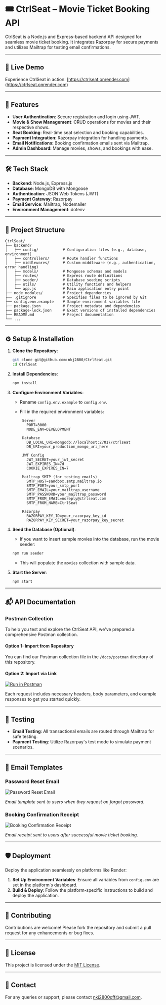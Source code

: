 # 🎟️ CtrlSeat – Movie Ticket Booking API

CtrlSeat is a Node.js and Express-based backend API designed for seamless movie ticket booking. It integrates Razorpay for secure payments and utilizes Mailtrap for testing email confirmations.

---

## 🚀 Live Demo

Experience CtrlSeat in action:   [https://ctrlseat.onrender.com](https://ctrlseat.onrender.com)


---

## 🚀 Features

- **User Authentication**: Secure registration and login using JWT.
- **Movie & Show Management**: CRUD operations for movies and their respective shows.
- **Seat Booking**: Real-time seat selection and booking capabilities.
- **Payment Integration**: Razorpay integration for handling payments.
- **Email Notifications**: Booking confirmation emails sent via Mailtrap.
- **Admin Dashboard**: Manage movies, shows, and bookings with ease.

---

## 🛠️ Tech Stack

- **Backend**: Node.js, Express.js
- **Database**: MongoDB with Mongoose
- **Authentication**: JSON Web Tokens (JWT)
- **Payment Gateway**: Razorpay
- **Email Service**: Mailtrap, Nodemailer
- **Environment Management**: dotenv

---

## 📂 Project Structure

```
CtrlSeat/
├── backend/
│   ├── config/           # Configuration files (e.g., database, environment)
│   ├── controllers/      # Route handler functions
│   ├── middlewares/      # Custom middleware (e.g., authentication, error handling)
│   ├── models/           # Mongoose schemas and models
│   ├── routes/           # Express route definitions
│   ├── seeder/           # Database seeding scripts
│   ├── utils/            # Utility functions and helpers
│   └── app.js            # Main application entry point
├── node_modules/         # Project dependencies
├── .gitignore            # Specifies files to be ignored by Git
├── config.env.example    # Sample environment variables file
├── package.json          # Project metadata and dependencies
├── package-lock.json     # Exact versions of installed dependencies
├── README.md             # Project documentation
└── ...
```

---

## ⚙️ Setup & Installation

1. **Clone the Repository**:
   ```bash
   git clone git@github.com:nkj2800/CtrlSeat.git
   cd CtrlSeat
   ```

2. **Install Dependencies**:
   ```bash
   npm install
   ```

3. **Configure Environment Variables**:
   - Rename `config.env.example` to `config.env`.
   - Fill in the required environment variables:
    
    
     ```env
      Server
        PORT=3000
        NODE_ENV=DEVELOPMENT

      Database
        DB_LOCAL_URI=mongodb://localhost:27017/ctrlseat
        DB_URI=your_production_mongo_uri_here

      JWT Config
        JWT_SECRET=your_jwt_secret
        JWT_EXPIRES_IN=7d
        COOKIE_EXPIRES_IN=7

      Mailtrap SMTP (for testing emails)
        SMTP_HOST=sandbox.smtp.mailtrap.io
        SMTP_PORT=your_smtp_port
        SMTP_EMAIL=your_mailtrap_username
        SMTP_PASSWORD=your_mailtrap_password
        SMTP_FROM_EMAIL=noreply@ctrlseat.com
        SMTP_FROM_NAME=CtrlSeat

      Razorpay
        RAZORPAY_KEY_ID=your_razorpay_key_id
        RAZORPAY_KEY_SECRET=your_razorpay_key_secret
     ```
4. **Seed the Database (Optional)**:
   - If you want to insert sample movies into the database, run the movie seeder:
   ```bash
   npm run seeder
   ```
   - This will populate the `movies` collection with sample data.

5. **Start the Server**:
   ```bash
   npm start
   ```

---

## 📬 API Documentation

### Postman Collection

To help you test and explore the CtrlSeat API, we've prepared a comprehensive Postman collection.

#### Option 1: Import from Repository
You can find our Postman collection file in the `/docs/postman` directory of this repository.

#### Option 2: Import via Link
[![Run in Postman](https://run.pstmn.io/button.svg)](https://documenter.getpostman.com/view/30023998/2sB2cd5dzx)


Each request includes necessary headers, body parameters, and example responses to get you started quickly.

---

## 🧪 Testing

- **Email Testing**: All transactional emails are routed through Mailtrap for safe testing.
- **Payment Testing**: Utilize Razorpay's test mode to simulate payment scenarios.

---

## 📧 Email Templates

### Password Reset Email
![Password Reset Email](screenshots/forgot-password-email.png)

*Email template sent to users when they request on forgot password.*

### Booking Confirmation Receipt
![Booking Confirmation Receipt](screenshots/booking-receipt-email.png)

*Email receipt sent to users after successful movie ticket booking.*

---

## 🛡️ Deployment

Deploy the application seamlessly on platforms like Render:

1. **Set Up Environment Variables**: Ensure all variables from `config.env` are set in the platform's dashboard.
2. **Build & Deploy**: Follow the platform-specific instructions to build and deploy the application.

---

## 🤝 Contributing

Contributions are welcome! Please fork the repository and submit a pull request for any enhancements or bug fixes.

---

## 📄 License

This project is licensed under the [MIT License](LICENSE).

---

## 📧 Contact

For any queries or support, please contact [nkj2800off@gmail.com](mailto:nkj2800off@gmail.com).

